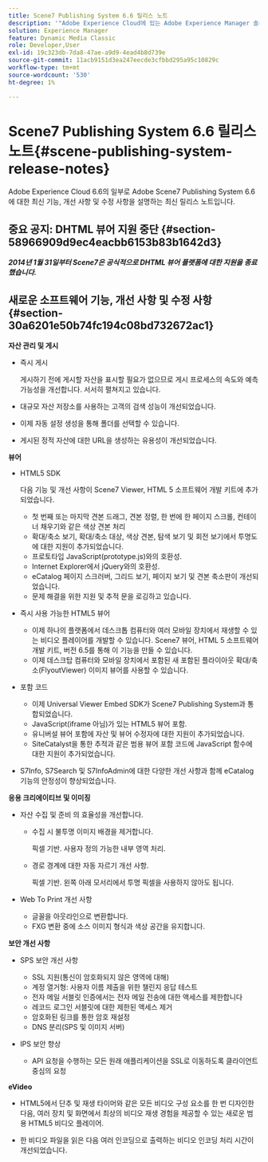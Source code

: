 ```yaml
---
title: Scene7 Publishing System 6.6 릴리스 노트
description: '"Adobe Experience Cloud에 있는 Adobe Experience Manager 솔루션의 일부인 Adobe Scene7 Publishing System 6.6의 최신 기능, 개선 사항 및 수정 사항을 설명하는 최신 릴리스 노트입니다."'
solution: Experience Manager
feature: Dynamic Media Classic
role: Developer,User
exl-id: 19c323db-7da8-47ae-a9d9-4ead4b8d739e
source-git-commit: 11acb9151d3ea247eecde3cfbbd295a95c10829c
workflow-type: tm+mt
source-wordcount: '530'
ht-degree: 1%

---
```


# Scene7 Publishing System 6.6 릴리스 노트{#scene-publishing-system-release-notes}

Adobe Experience Cloud 6.6의 일부로 Adobe Scene7 Publishing System 6.6에 대한 최신 기능, 개선 사항 및 수정 사항을 설명하는 최신 릴리스 노트입니다.

## 중요 공지: DHTML 뷰어 지원 중단 {#section-58966909d9ec4eacbb6153b83b1642d3}

***2014년 1월 31일부터 Scene7은 공식적으로 DHTML 뷰어 플랫폼에 대한 지원을 종료했습니다.***

## 새로운 소프트웨어 기능, 개선 사항 및 수정 사항 {#section-30a6201e50b74fc194c08bd732672ac1}

**자산 관리 및 게시**

* 즉시 게시

   게시하기 전에 게시할 자산을 표시할 필요가 없으므로 게시 프로세스의 속도와 예측 가능성을 개선합니다. 서서히 펼쳐지고 있습니다.

* 대규모 자산 저장소를 사용하는 고객의 검색 성능이 개선되었습니다.
* 이제 자동 설정 생성을 통해 폴더를 선택할 수 있습니다.
* 게시된 정적 자산에 대한 URL을 생성하는 유용성이 개선되었습니다.

**뷰어**

* HTML5 SDK

   다음 기능 및 개선 사항이 Scene7 Viewer, HTML 5 소프트웨어 개발 키트에 추가되었습니다.

   * 첫 번째 또는 마지막 견본 드래그, 견본 정렬, 한 번에 한 페이지 스크롤, 컨테이너 채우기와 같은 색상 견본 처리
   * 확대/축소 보기, 확대/축소 대상, 색상 견본, 탐색 보기 및 회전 보기에서 투명도에 대한 지원이 추가되었습니다.
   * 프로토타입 JavaScript(prototype.js)와의 호환성.
   * Internet Explorer에서 jQuery와의 호환성.
   * eCatalog 페이지 스크러버, 그리드 보기, 페이지 보기 및 견본 축소판이 개선되었습니다.
   * 문제 해결을 위한 지원 및 추적 문을 로깅하고 있습니다.

* 즉시 사용 가능한 HTML5 뷰어

   * 이제 하나의 플랫폼에서 데스크톱 컴퓨터와 여러 모바일 장치에서 재생할 수 있는 비디오 플레이어를 개발할 수 있습니다. Scene7 뷰어, HTML 5 소프트웨어 개발 키트, 버전 6.5를 통해 이 기능을 만들 수 있습니다.
   * 이제 데스크탑 컴퓨터와 모바일 장치에서 포함된 새 포함된 플라이아웃 확대/축소(FlyoutViewer) 이미지 뷰어를 사용할 수 있습니다.

* 포함 코드

   * 이제 Universal Viewer Embed SDK가 Scene7 Publishing System과 통합되었습니다.
   * JavaScript(iframe 아님)가 있는 HTML5 뷰어 포함.
   * 유니버설 뷰어 포함에 자산 및 뷰어 수정자에 대한 지원이 추가되었습니다.
   * SiteCatalyst을 통한 추적과 같은 범용 뷰어 포함 코드에 JavaScript 함수에 대한 지원이 추가되었습니다.

* S7Info, S7Search 및 S7InfoAdmin에 대한 다양한 개선 사항과 함께 eCatalog 기능의 안정성이 향상되었습니다.

**응용 크리에이티브 및 이미징**

* 자산 수집 및 준비 의 효율성을 개선합니다.

   * 수집 시 불투명 이미지 배경을 제거합니다.

      픽셀 기반. 사용자 정의 가능한 내부 영역 처리.
   * 경로 경계에 대한 자동 자르기 개선 사항.

      픽셀 기반. 왼쪽 아래 모서리에서 투명 픽셀을 사용하지 않아도 됩니다.

* Web To Print 개선 사항

   * 글꼴을 아웃라인으로 변환합니다.
   * FXG 변환 중에 소스 이미지 형식과 색상 공간을 유지합니다.

**보안 개선 사항**

* SPS 보안 개선 사항

   * SSL 지원(통신이 암호화되지 않은 영역에 대해)
   * 계정 열거형: 사용자 이름 제출을 위한 챌린지 응답 테스트
   * 전자 메일 서블릿 인증에서는 전자 메일 전송에 대한 액세스를 제한합니다
   * 레코드 로그인 서블릿에 대한 제한된 액세스 제거
   * 암호화된 링크를 통한 암호 재설정
   * DNS 분리(SPS 및 이미지 서버)

* IPS 보안 향상

   * API 요청을 수행하는 모든 원래 애플리케이션을 SSL로 이동하도록 클라이언트 중심의 요청

**eVideo**

* HTML5에서 단추 및 재생 타이머와 같은 모든 비디오 구성 요소를 한 번 디자인한 다음, 여러 장치 및 화면에서 최상의 비디오 재생 경험을 제공할 수 있는 새로운 범용 HTML5 비디오 플레이어.

* 한 비디오 파일을 읽은 다음 여러 인코딩으로 출력하는 비디오 인코딩 처리 시간이 개선되었습니다.
